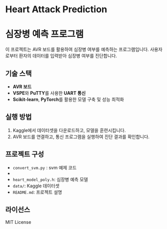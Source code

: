 # Heart Attack Prediction
# 심장병 예측 프로그램

이 프로젝트는 AVR 보드를 활용하여 심장병 여부를 예측하는 프로그램입니다. 사용자로부터 환자의 데이터를 입력받아 심장병 여부를 진단합니다.

## 기술 스택
- **AVR 보드**
- **VSPE**와 **PuTTY**를 사용한 **UART 통신**
- **Scikit-learn**, **PyTorch**를 활용한 모델 구축 및 성능 최적화

## 실행 방법
1. Kaggle에서 데이터셋을 다운로드하고, 모델을 훈련시킵니다.
2. AVR 보드를 연결하고, 통신 프로그램을 실행하여 진단 결과를 확인합니다.

## 프로젝트 구성
- `convert_svm.py` : svm 예제 코드
- 
- `heart_model_poly.h`: 심장병 예측 모델
- `data/`: Kaggle 데이터셋
- `README.md`: 프로젝트 설명

## 라이선스
MIT License
